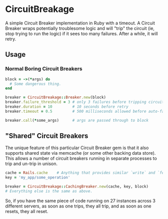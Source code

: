 # CircuitBreakage

A simple Circuit Breaker implementation in Ruby with a timeout.  A Circuit
Breaker wraps potentially troublesome logic and will "trip" the circuit (ie,
stop trying to run the logic) if it sees too many failures.  After a while, it
will retry.

## Usage

### Normal Boring Circuit Breakers

```ruby
block = ->(*args) do
  # Some dangerous thing.
end

breaker = CircuitBreakage::Breaker.new(block)
breaker.failure_threshold = 3 # only 3 failures before tripping circuit
breaker.duration = 10         # 10 seconds before retry
breaker.timeout = 0.5         # 500 milliseconds allowed before auto-fail

breaker.call(*some_args)      # args are passed through to block
```

## "Shared" Circuit Breakers

The unique feature of this particular Circuit Breaker gem is that it also
supports shared state via memcache (or some other backing data store).  This
allows a number of circuit breakers running in separate processes to trip and
un-trip in unison.

```ruby
cache = Rails.cache    # Anything that provides similar `write` and `fetch` works
key = 'my_app/some_operation'

breaker = CircuitBreakage::CachingBreaker.new(cache, key, block)
# Everything else is the same as above.
```

So, if you have the same piece of code running on 27 instances across 3
different servers, as soon as one trips, they all trip, and as soon as one
resets, they all reset.
